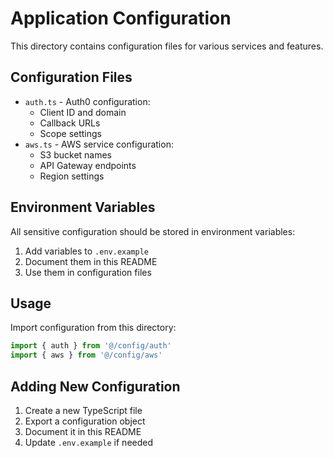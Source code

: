 # Application Configuration

This directory contains configuration files for various services and features.

## Configuration Files

- `auth.ts` - Auth0 configuration:
  - Client ID and domain
  - Callback URLs
  - Scope settings
- `aws.ts` - AWS service configuration:
  - S3 bucket names
  - API Gateway endpoints
  - Region settings

## Environment Variables

All sensitive configuration should be stored in environment variables:
1. Add variables to `.env.example`
2. Document them in this README
3. Use them in configuration files

## Usage

Import configuration from this directory:
```typescript
import { auth } from '@/config/auth'
import { aws } from '@/config/aws'
```

## Adding New Configuration

1. Create a new TypeScript file
2. Export a configuration object
3. Document it in this README
4. Update `.env.example` if needed
